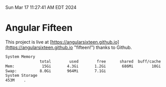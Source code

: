 Sun Mar 17 11:27:41 AM EDT 2024

# Angular Fifteen


This project is live at [https://angularsixteen.github.io](https://angularsixteen.github.io "fifteen!") thanks to Github.

```bash
System Memory
               total        used        free      shared  buff/cache   available
Mem:            15Gi       4.3Gi       1.2Gi       686Mi        10Gi        10Gi
Swap:          8.0Gi       964Mi       7.1Gi
System Storage
453M	.
```
